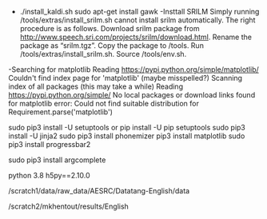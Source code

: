 - ./install_kaldi.sh
 sudo apt-get install gawk
 -Insttall SRILM
Simply running /tools/extras/install_srilm.sh cannot install srilm automatically.
The right procedure is as follows.
Download srilm package from http://www.speech.sri.com/projects/srilm/download.html.
Rename the package as “srilm.tgz”.
Copy the package to /tools.
Run /tools/extras/install_srilm.sh.
Source /tools/env.sh.

-Searching for matplotlib
Reading https://pypi.python.org/simple/matplotlib/
Couldn't find index page for 'matplotlib' (maybe misspelled?)
Scanning index of all packages (this may take a while)
Reading https://pypi.python.org/simple/
No local packages or download links found for matplotlib
error: Could not find suitable distribution for Requirement.parse('matplotlib')

sudo pip3 install -U setuptools or pip install -U pip setuptools 
sudo pip3 install -U jinja2
sudo pip3 install phonemizer
pip3 install matplotlib
sudo pip3 install progressbar2
 
sudo pip3 install argcomplete

python 3.8
h5py==2.10.0

/scratch1/data/raw_data/AESRC/Datatang-English/data

/scratch2/mkhentout/results/English